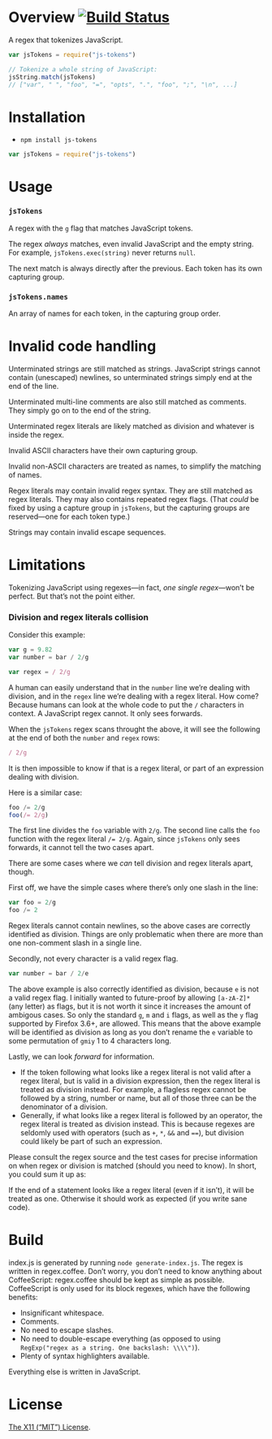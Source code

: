 Overview [![Build Status](https://travis-ci.org/lydell/js-tokens.png?branch=master)](https://travis-ci.org/lydell/js-tokens)
========

A regex that tokenizes JavaScript.

```js
var jsTokens = require("js-tokens")

// Tokenize a whole string of JavaScript:
jsString.match(jsTokens)
// ["var", " ", "foo", "=", "opts", ".", "foo", ";", "\n", ...]
```


Installation
============

- `npm install js-tokens`

```js
var jsTokens = require("js-tokens")
```


Usage
=====

### `jsTokens` ###

A regex with the `g` flag that matches JavaScript tokens.

The regex _always_ matches, even invalid JavaScript and the empty string. For
example, `jsTokens.exec(string)` never returns `null`.

The next match is always directly after the previous. Each token has its own
capturing group.

### `jsTokens.names` ###

An array of names for each token, in the capturing group order.


Invalid code handling
=====================

Unterminated strings are still matched as strings. JavaScript strings cannot
contain (unescaped) newlines, so unterminated strings simply end at the end of
the line.

Unterminated multi-line comments are also still matched as comments. They
simply go on to the end of the string.

Unterminated regex literals are likely matched as division and whatever is
inside the regex.

Invalid ASCII characters have their own capturing group.

Invalid non-ASCII characters are treated as names, to simplify the matching of
names.

Regex literals may contain invalid regex syntax. They are still matched as
regex literals. They may also contains repeated regex flags. (That _could_ be
fixed by using a capture group in `jsTokens`, but the capturing groups are
reserved—one for each token type.)

Strings may contain invalid escape sequences.


Limitations
===========

Tokenizing JavaScript using regexes—in fact, _one single regex_—won’t be
perfect. But that’s not the point either.

### Division and regex literals collision ###

Consider this example:

```js
var g = 9.82
var number = bar / 2/g

var regex = / 2/g
```

A human can easily understand that in the `number` line we’re dealing with
division, and in the `regex` line we’re dealing with a regex literal. How come?
Because humans can look at the whole code to put the `/` characters in context.
A JavaScript regex cannot. It only sees forwards.

When the `jsTokens` regex scans throught the above, it will see the following
at the end of both the `number` and `regex` rows:

```js
/ 2/g
```

It is then impossible to know if that is a regex literal, or part of an
expression dealing with division.

Here is a similar case:

```js
foo /= 2/g
foo(/= 2/g)
```

The first line divides the `foo` variable with `2/g`. The second line calls the
`foo` function with the regex literal `/= 2/g`. Again, since `jsTokens` only
sees forwards, it cannot tell the two cases apart.

There are some cases where we _can_ tell division and regex literals apart,
though.

First off, we have the simple cases where there’s only one slash in the line:

```js
var foo = 2/g
foo /= 2
```

Regex literals cannot contain newlines, so the above cases are correctly
identified as division. Things are only problematic when there are more than
one non-comment slash in a single line.

Secondly, not every character is a valid regex flag.

```js
var number = bar / 2/e
```

The above example is also correctly identified as division, because `e` is not
a valid regex flag. I initially wanted to future-proof by allowing `[a-zA-Z]*`
(any letter) as flags, but it is not worth it since it increases the amount of
ambigous cases. So only the standard `g`, `m` and `i` flags, as well as the `y`
flag supported by Firefox 3.6+, are allowed. This means that the above example
will be identified as division as long as you don’t rename the `e` variable to
some permutation of `gmiy` 1 to 4 characters long.

Lastly, we can look _forward_ for information.

- If the token following what looks like a regex literal is not valid after a
  regex literal, but is valid in a division expression, then the regex literal
  is treated as division instead. For example, a flagless regex cannot be
  followed by a string, number or name, but all of those three can be the
  denominator of a division.
- Generally, if what looks like a regex literal is followed by an operator, the
  regex literal is treated as division instead. This is because regexes are
  seldomly used with operators (such as `+`, `*`, `&&` and `==`), but division
  could likely be part of such an expression.

Please consult the regex source and the test cases for precise information on
when regex or division is matched (should you need to know). In short, you
could sum it up as:

If the end of a statement looks like a regex literal (even if it isn’t), it
will be treated as one. Otherwise it should work as expected (if you write sane
code).


Build
=====

index.js is generated by running `node generate-index.js`. The regex is written
in regex.coffee. Don’t worry, you don’t need to know anything about
CoffeeScript: regex.coffee should be kept as simple as possible. CoffeeScript
is only used for its block regexes, which have the following benefits:

- Insignificant whitespace.
- Comments.
- No need to escape slashes.
- No need to double-escape everything (as opposed to using `RegExp("regex as a
  string. One backslash: \\\\")`).
- Plenty of syntax highlighters available.

Everything else is written in JavaScript.


License
=======

[The X11 (“MIT”) License](LICENSE).
